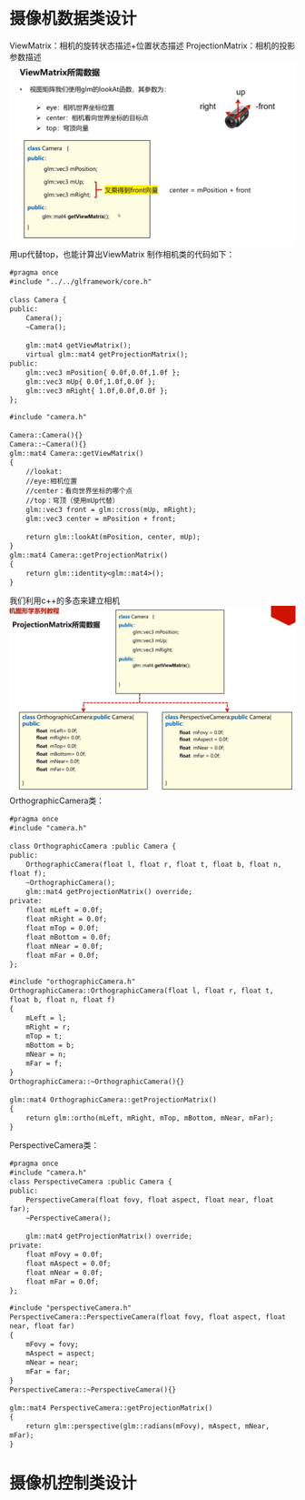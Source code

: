 # 摄像机数据类设计 
ViewMatrix：相机的旋转状态描述+位置状态描述
ProjectionMatrix：相机的投影参数描述
![输入图片说明](/imgs/2024-11-03/c9GmgJj20sfrGT4j.png)
用up代替top，也能计算出ViewMatrix
制作相机类的代码如下：
```
#pragma once
#include "../../glframework/core.h"

class Camera {
public:
	Camera();
	~Camera();

	glm::mat4 getViewMatrix();
	virtual glm::mat4 getProjectionMatrix();
public: 
	glm::vec3 mPosition{ 0.0f,0.0f,1.0f };
	glm::vec3 mUp{ 0.0f,1.0f,0.0f };
	glm::vec3 mRight{ 1.0f,0.0f,0.0f };
};
```
```
#include "camera.h"

Camera::Camera(){}
Camera::~Camera(){}
glm::mat4 Camera::getViewMatrix()
{
	//lookat:
	//eye:相机位置
	//center：看向世界坐标的哪个点
	//top：穹顶（使用mUp代替）
	glm::vec3 front = glm::cross(mUp, mRight);
	glm::vec3 center = mPosition + front;

	return glm::lookAt(mPosition, center, mUp);
}
glm::mat4 Camera::getProjectionMatrix()
{
	return glm::identity<glm::mat4>();
}
```
我们利用c++的多态来建立相机
![输入图片说明](/imgs/2024-11-04/kJ1EvVSMMmQiMzQk.png)
OrthographicCamera类：
```
#pragma once
#include "camera.h"

class OrthographicCamera :public Camera {
public:
	OrthographicCamera(float l, float r, float t, float b, float n, float f);
	~OrthographicCamera();
	glm::mat4 getProjectionMatrix() override;
private:
	float mLeft = 0.0f;
	float mRight = 0.0f;
	float mTop = 0.0f;
	float mBottom = 0.0f;
	float mNear = 0.0f;
	float mFar = 0.0f;
};
```
```
#include "orthographicCamera.h"
OrthographicCamera::OrthographicCamera(float l, float r, float t, float b, float n, float f)
{
	mLeft = l;
	mRight = r;
	mTop = t;
	mBottom = b;
	mNear = n;
	mFar = f;
}
OrthographicCamera::~OrthographicCamera(){}

glm::mat4 OrthographicCamera::getProjectionMatrix()
{
	return glm::ortho(mLeft, mRight, mTop, mBottom, mNear, mFar);
}
```
PerspectiveCamera类：
```
#pragma once
#include "camera.h"
class PerspectiveCamera :public Camera {
public:
	PerspectiveCamera(float fovy, float aspect, float near, float far);
	~PerspectiveCamera();

	glm::mat4 getProjectionMatrix() override;
private:
	float mFovy = 0.0f;
	float mAspect = 0.0f;
	float mNear = 0.0f;
	float mFar = 0.0f;
};
```
```
#include "perspectiveCamera.h"
PerspectiveCamera::PerspectiveCamera(float fovy, float aspect, float near, float far)
{
	mFovy = fovy;
	mAspect = aspect;
	mNear = near;
	mFar = far;
}
PerspectiveCamera::~PerspectiveCamera(){}

glm::mat4 PerspectiveCamera::getProjectionMatrix()
{
	return glm::perspective(glm::radians(mFovy), mAspect, mNear, mFar);
}

```
# 摄像机控制类设计
<!--stackedit_data:
eyJoaXN0b3J5IjpbOTc1NjQzODM3LDI2MjkyNzQwMCwyMDE3ND
gzNzcsLTQxMzA2Nzg3NCwtMTIxMzM5MzIwNCwxMjI1MDU0NTUz
XX0=
-->
